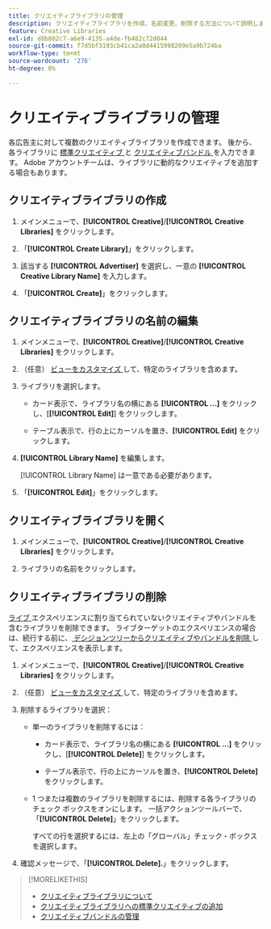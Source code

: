 ```yaml
---
title: クリエイティブライブラリの管理
description: クリエイティブライブラリを作成、名前変更、削除する方法について説明します。
feature: Creative Libraries
exl-id: d8b802c7-a6e9-4135-a4de-fb482c72d044
source-git-commit: f7d5bf3193cb41ca2a0d4415998209e5a9b724ba
workflow-type: tm+mt
source-wordcount: '276'
ht-degree: 0%

---
```


# クリエイティブライブラリの管理

各広告主に対して複数のクリエイティブライブラリを作成できます。 後から、各ライブラリに [ 標準クリエイティブ ](creative-add-standard.md)<!-- , dynamic creatives, --> と [ クリエイティブバンドル ](bundle-manage.md) を入力できます。 Adobe アカウントチームは、ライブラリに動的なクリエイティブを追加する場合もあります。

## クリエイティブライブラリの作成

1. メインメニューで、**[!UICONTROL Creative]**/**[!UICONTROL Creative Libraries]** をクリックします。

1. 「**[!UICONTROL Create Library]**」をクリックします。

1. 該当する **[!UICONTROL Advertiser]** を選択し、一意の **[!UICONTROL Creative Library Name]** を入力します。

1. 「**[!UICONTROL Create]**」をクリックします。

## クリエイティブライブラリの名前の編集

1. メインメニューで、**[!UICONTROL Creative]**/**[!UICONTROL Creative Libraries]** をクリックします。

1. （任意） [ ビューをカスタマイズ ](/help/creative/introduction/customize-data-views.md) して、特定のライブラリを含めます。

1. ライブラリを選択します。

   * カード表示で、ライブラリ名の横にある **[!UICONTROL ...]** をクリックし、[**[!UICONTROL Edit]**] をクリックします。

   * テーブル表示で、行の上にカーソルを置き、**[!UICONTROL Edit]** をクリックします。

1. **[!UICONTROL Library Name]** を編集します。

   [!UICONTROL Library Name] は一意である必要があります。

1. 「**[!UICONTROL Edit]**」をクリックします。

## クリエイティブライブラリを開く

1. メインメニューで、**[!UICONTROL Creative]**/**[!UICONTROL Creative Libraries]** をクリックします。

1. ライブラリの名前をクリックします。

## クリエイティブライブラリの削除

[ ライブ ](/help/creative/experiences/experience-about.md#experience-statuses-experience-statuses) エクスペリエンスに割り当てられていないクリエイティブやバンドルを含むライブラリを削除できます。 ライブターゲットのエクスペリエンスの場合は、続行する前に、[ デシジョンツリーからクリエイティブやバンドルを削除 ](/help/creative/experiences/experience-target-node-delete.md) して、エクスペリエンスを表示します。<!-- Not an option as of 3/4: > For an untargeted live experience, [remove any assigned creatives from the associated ad tag](/help/creative/experiences/experience-tag-assign-creatives.md) before you continue. -->

1. メインメニューで、**[!UICONTROL Creative]**/**[!UICONTROL Creative Libraries]** をクリックします。

1. （任意） [ ビューをカスタマイズ ](/help/creative/introduction/customize-data-views.md) して、特定のライブラリを含めます。

1. 削除するライブラリを選択：

   * 単一のライブラリを削除するには：

      * カード表示で、ライブラリ名の横にある **[!UICONTROL ...]** をクリックし、[**[!UICONTROL Delete]**] をクリックします。

      * テーブル表示で、行の上にカーソルを置き、**[!UICONTROL Delete]** をクリックします。

   * 1 つまたは複数のライブラリを削除するには、削除する各ライブラリのチェック ボックスをオンにします。 一括アクションツールバーで、「**[!UICONTROL Delete]**」をクリックします。

     すべての行を選択するには、左上の「グローバル」チェック・ボックスを選択します。

1. 確認メッセージで、「**[!UICONTROL Delete].**」をクリックします。

>[!MORELIKETHIS]
>
>* [ クリエイティブライブラリについて ](/help/creative/creative-libraries/creative-libraries-about.md)
>* [ クリエイティブライブラリへの標準クリエイティブの追加 ](creative-add-standard.md)
>* [ クリエイティブバンドルの管理 ](bundle-manage.md)
